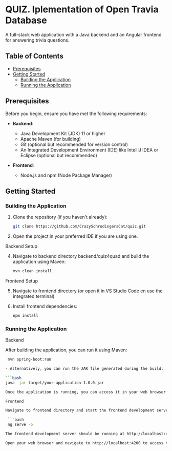 # QUIZ. Iplementation of Open Travia Database

A full-stack web application with a Java backend and an Angular frontend for answering trivia questions.

## Table of Contents

- [Prerequisites](#prerequisites)
- [Getting Started](#getting-started)
  - [Building the Application](#building-the-application)
  - [Running the Application](#running-the-application)

## Prerequisites

Before you begin, ensure you have met the following requirements:
- **Backend**:
  - Java Development Kit (JDK) 11 or higher
  - Apache Maven (for building)
  - Git (optional but recommended for version control)
  - An Integrated Development Environment (IDE) like IntelliJ IDEA or Eclipse (optional but recommended)
 
- **Frontend**:
  - Node.js and npm (Node Package Manager)

## Getting Started

### Building the Application

1. Clone the repository (if you haven't already):

   ```bash
   git clone https://github.com/CrazySchrodingersCat/quiz.git
   
2. Open the project in your preferred IDE if you are using one.

Backend Setup

4. Navigate to backend directory backend/quiz4quad and build the application using Maven:

     ```bash
     mvn clean install

Frontend Setup

5. Navigate to frontend directory (or open it in VS Studio Code en use the integrated terminal)
3. Install frontend dependencies:

    ```bash
    npm install
    
### Running the Application

Backend

After building the application, you can run it using Maven:

   ```bash
    mvn spring-boot:run

- Alternatively, you can run the JAR file generated during the build:

   ```bash
   java -jar target/your-application-1.0.0.jar

Once the application is running, you can access it in your web browser at http://localhost:8080.

Frontend

Navigate to frontend directory and start the frontend development server:

    ```bash
    ng serve -o

The frontend development server should be running at http://localhost:4200.

Open your web browser and navigate to http://localhost:4200 to access the frontend.
